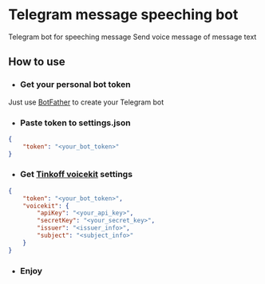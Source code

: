 # Telegram message speeching bot

Telegram bot for speeching message
Send voice message of message text

## How to use

* ### Get your personal bot token
Just use [BotFather](https://t.me/BotFather) to create your Telegram bot

* ### Paste token to settings.json
```json
{
    "token": "<your_bot_token>"
}
```

* ### Get [Tinkoff voicekit](https://voicekit.tinkoff.ru/) settings
```json
{
    "token": "<your_bot_token>",
    "voicekit": {
        "apiKey": "<your_api_key>",
        "secretKey": "<your_secret_key>",
        "issuer": "<issuer_info>",
        "subject": "<subject_info>"
    }
}
```

* ### Enjoy 


